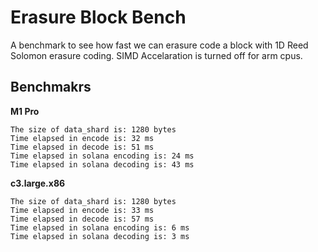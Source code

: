 # Erasure Block Bench

A benchmark to see how fast we can erasure code a block with 1D Reed Solomon erasure coding. SIMD Accelaration is turned off for arm cpus.

## Benchmakrs

**M1 Pro**
```
The size of data_shard is: 1280 bytes
Time elapsed in encode is: 32 ms
Time elapsed in decode is: 51 ms
Time elapsed in solana encoding is: 24 ms
Time elapsed in solana decoding is: 43 ms
```

**c3.large.x86**
```
The size of data_shard is: 1280 bytes
Time elapsed in encode is: 33 ms
Time elapsed in decode is: 57 ms
Time elapsed in solana encoding is: 6 ms
Time elapsed in solana decoding is: 3 ms
```